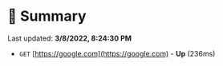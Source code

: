 # 📖 Summary
Last updated: **3/8/2022, 8:24:30 PM**

- `GET` [https://google.com](https://google.com) - **Up** (236ms)
